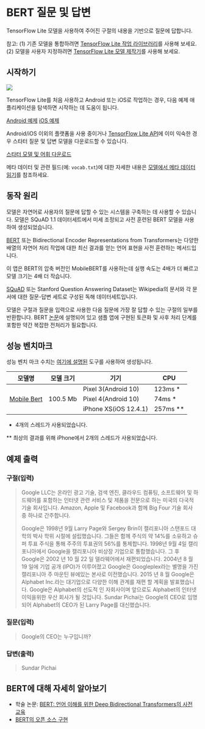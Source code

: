 # BERT 질문 및 답변

TensorFlow Lite 모델을 사용하여 주어진 구절의 내용을 기반으로 질문에 답합니다.

참고: (1) 기존 모델을 통합하려면 [TensorFlow Lite 작업 라이브러리](https://www.tensorflow.org/lite/inference_with_metadata/task_library/bert_question_answerer)를 사용해 보세요. (2) 모델을 사용자 지정하려면 [TensorFlow Lite 모델 제작기](https://www.tensorflow.org/lite/models/modify/model_maker/question_answer)를 사용해 보세요.

## 시작하기


<img src="images/screenshot.gif" class="attempt-right" style="max-width: 300px">

TensorFlow Lite를 처음 사용하고 Android 또는 iOS로 작업하는 경우, 다음 예제 애플리케이션을 탐색하면 시작하는 데 도움이 됩니다.

<a class="button button-primary" href="https://github.com/tensorflow/examples/tree/master/lite/examples/bert_qa/android">Android 예제</a> <a class="button button-primary" href="https://github.com/tensorflow/examples/tree/master/lite/examples/bert_qa/ios">iOS 예제</a>

Android/iOS 이외의 플랫폼을 사용 중이거나 [TensorFlow Lite API](https://www.tensorflow.org/api_docs/python/tf/lite)에 이미 익숙한 경우 스타터 질문 및 답변 모델을 다운로드할 수 있습니다.

<a class="button button-primary" href="https://tfhub.dev/tensorflow/lite-model/mobilebert/1/metadata/1?lite-format=tflite">스타터 모델 및 어휘 다운로드</a>

메타 데이터 및 관련 필드(예: `vocab.txt`)에 대한 자세한 내용은 <a href="https://www.tensorflow.org/lite/models/convert/metadata#read_the_metadata_from_models">모델에서 메타 데이터 읽기</a>를 참조하세요.

## 동작 원리

모델은 자연어로 사용자의 질문에 답할 수 있는 시스템을 구축하는 데 사용할 수 있습니다. 모델은 SQuAD 1.1 데이터세트에서 미세 조정되고 사전 훈련된 BERT 모델을 사용하여 생성되었습니다.

[BERT](https://github.com/google-research/bert) 또는 Bidirectional Encoder Representations from Transformers는 다양한 배열의 자연어 처리 작업에 대한 최신 결과를 얻는 언어 표현을 사전 훈련하는 메서드입니다.

이 앱은 BERT의 압축 버전인 MobileBERT를 사용하는데 실행 속도는 4배가 더 빠르고 모델 크기는 4배 더 작습니다.

[SQuAD](https://rajpurkar.github.io/SQuAD-explorer/) 또는 Stanford Question Answering Dataset는 Wikipedia의 문서와 각 문서에 대한 질문-답변 세트로 구성된 독해 데이터세트입니다.

모델은 구절과 질문을 입력으로 사용한 다음 질문에 가장 잘 답할 수 있는 구절의 일부를 반환합니다. BERT [논문](https://arxiv.org/abs/1810.04805)에 설명되어 있고 샘플 앱에 구현된 토큰화 및 사후 처리 단계를 포함한 약간 복잡한 전처리가 필요합니다.

## 성능 벤치마크

성능 벤치 마크 수치는 [여기에 설명된](https://www.tensorflow.org/lite/performance/benchmarks) 도구를 사용하여 생성됩니다.

<table>
  <thead>
    <tr>
      <th>모델명</th>
      <th>모델 크기</th>
      <th>기기</th>
      <th>CPU</th>
    </tr>
  </thead>
  <tr>
    <td rowspan="3">       <a href="https://tfhub.dev/tensorflow/lite-model/mobilebert/1/metadata/1?lite-format=tflite">Mobile Bert</a> </td>
    <td rowspan="3">       100.5 Mb     </td>
    <td>Pixel 3(Android 10)</td>
    <td>123ms *</td>
  </tr>
   <tr>
     <td>Pixel 4(Android 10)</td>
    <td>74ms *</td>
  </tr>
   <tr>
     <td>iPhone XS(iOS 12.4.1)</td>
    <td>257ms **</td>
  </tr>
</table>

* 4개의 스레드가 사용되었습니다.

** 최상의 결과를 위해 iPhone에서 2개의 스레드가 사용되었습니다.

## 예제 출력

### 구절(입력)

> Google LLC는 온라인 광고 기술, 검색 엔진, 클라우드 컴퓨팅, 소프트웨어 및 하드웨어를 포함하는 인터넷 관련 서비스 및 제품을 전문으로 하는 미국의 다국적 기술 회사입니다. Amazon, Apple 및 Facebook과 함께 Big Four 기술 회사 중 하나로 간주합니다.
>
> Google은 1998년 9월 Larry Page와 Sergey Brin이 캘리포니아 스탠포드 대학의 박사 학위 시절에 설립했습니다.  그들은 함께 주식의 약 14%를 소유하고 슈퍼 투표 주식을 통해 주주의 투표권의 56%를 통제합니다. 1998년 9월 4일 캘리포니아에서 Google을 캘리포니아 비상장 기업으로 통합했습니다. 그 후 Google은 2002 년 10 월 22 일 델라웨어에서 재편되었습니다. 2004년 8 월 19 일에 기업 공개 (IPO)가 이루어졌고 Google은 Googleplex라는 별명을 가진 캘리포니아 주 마운틴 뷰에있는 본사로 이전했습니다. 2015 년 8 월 Google은 Alphabet Inc.라는 대기업으로 다양한 이해 관계를 재편 할 계획을 발표했습니다. Google은 Alphabet의 선도적 인 자회사이며 앞으로도 Alphabet의 인터넷 이익을위한 우산 회사가 될 것입니다. Sundar Pichai는 Google의 CEO로 임명되어 Alphabet의 CEO가 된 Larry Page를 대신했습니다.

### 질문(입력)

> Google의 CEO는 누구입니까?

### 답변(출력)

> Sundar Pichai

## BERT에 대해 자세히 알아보기

- 학술 논문: [BERT: 언어 이해를 위한 Deep Bidirectional Transformers의 사전 교육](https://arxiv.org/abs/1810.04805)
- [BERT의 오픈 소스 구현](https://github.com/google-research/bert)
